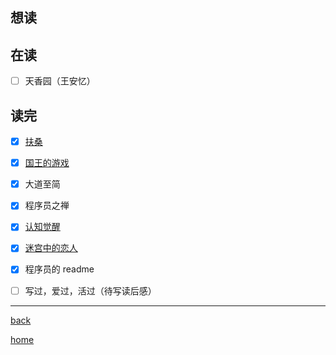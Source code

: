## 想读

## 在读
- [ ] 天香园（王安忆）
## 读完
- [x] [扶桑](书评/扶桑.md)
- [x] [国王的游戏](书评/国王的游戏.md)
- [x] 大道至简
- [x] 程序员之禅
- [x] [认知觉醒](书评/认知觉醒.md)
- [x] [迷宫中的恋人](书评/迷宫中的恋人.md)
- [x] 程序员的 readme
- [ ] 写过，爱过，活过（待写读后感）



---
[back](../lifeHome.md)

[home](../../index)
